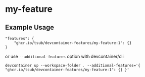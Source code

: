# my-feature

## Example Usage

```
"features": {
    "ghcr.io/tsub/devcontainer-features/my-feature:1": {}
}
```

or use `--additional-features` option with devcontainer/cli

```
devcontainer up --workspace-folder . --additional-features='{ "ghcr.io/tsub/devcontainer-features/my-feature:1": {} }'
```
